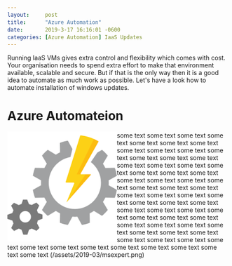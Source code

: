 ```yaml
---
layout:     post
title:      "Azure Automation"
date:       2019-3-17 16:16:01 -0600
categories: [Azure Automation] IaaS Updates
---
```


Running IaaS VMs gives extra control and flexibility which comes with cost. Your organisation needs to spend extra effort to make that environment available, scalable and secure. But if that is the only way then it is a good idea to automate as much work as possible. Let's have a look how to automate installation of windows updates.

# Azure Automateion

<img src="/assets/2019-03/automation.png" style="float:left;height:250px"> some text some text some text some text some text some text some text some text some text some text some text some text some text some text some text some text some text some text some text some text some text some text some text some text some text some text some text some text some text some text some text some text some text some text some text some text some text some text some text some text some text some text some text some text some text some text some text some text some text some text some text some text some text some text some text some text some text some text some text some text some text 
(/assets/2019-03/msexpert.png)